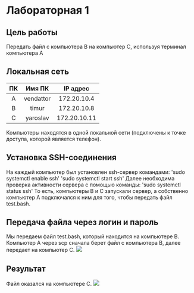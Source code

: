 # Лабораторная 1
## Цель работы
Передать файл с компьютера B на компьютер C, используя терминал компьютера А
## Локальная сеть
| ПК | Имя ПК | IP адрес |
| :---------: | :---------: | :---------: |
| A | vendattor | 172.20.10.4 |
| B | timur | 172.20.10.8 |
| C | yaroslav | 172.20.10.11 |


Компьютеры находятся в одной локальной сети (подключены к точке доступа, которой является телефон).
## Установка SSH-соединения
На каждый компьютер был установлен ssh-сервер командами:
  'sudo systemctl enable ssh'
  'sudo systemctl start ssh'
Далее необходима проверка активности сервера с помощью команды:
  'sudo systemctl status ssh'
То есть, компьютеры B и C запускали сервер, а собственно компьютер A подключался к ним для того, чтобы передать файл test.bash.
## Передача файла через логин и пароль
Мы передаем файл test.bash, который находится на компьютере В.
Компьютер А через scp сначала берет файл с компьютера В, далее передает на компьютер С.
<image src="/lab_1/photo_2023-11-07_20-59-18.jpg">
## Результат
Файл оказался на компьютере C.
<image src="/lab_1/photo_2023-11-07_20-59-19.jpg">
